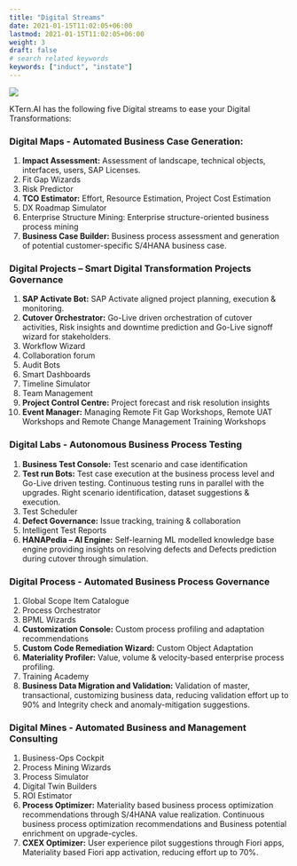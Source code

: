 ```yaml
---
title: "Digital Streams"
date: 2021-01-15T11:02:05+06:00
lastmod: 2021-01-15T11:02:05+06:00
weight: 3
draft: false
# search related keywords
keywords: ["induct", "instate"]
---
```


![](https://storage.googleapis.com/ktern-public-files/product-documentation/ktern-architecture.PNG)

KTern.AI has the following five Digital streams to ease your Digital Transformations:

### Digital Maps - Automated Business Case Generation:
1. **Impact Assessment:** Assessment of landscape, technical objects, interfaces, users, SAP Licenses. 
2. Fit Gap Wizards
3.	Risk Predictor
4.	**TCO Estimator:** Effort, Resource Estimation, Project Cost Estimation
5.	DX Roadmap Simulator
6.	Enterprise Structure Mining: Enterprise structure-oriented business process mining
7.	**Business Case Builder:** Business process assessment and generation of potential customer-specific S/4HANA business case.

### Digital Projects – Smart Digital Transformation Projects Governance 
1.	**SAP Activate Bot:** SAP Activate aligned project planning, execution & monitoring.
2.	**Cutover Orchestrator:** Go-Live driven orchestration of cutover activities, Risk insights and downtime prediction and Go-Live signoff wizard for stakeholders.
3.	Workflow Wizard
4.	Collaboration forum
5.	Audit Bots
6.	Smart Dashboards
7.	Timeline Simulator
8.	Team Management
9.	**Project Control Centre:** Project forecast and risk resolution insights
10.	**Event Manager:** Managing Remote Fit Gap Workshops, Remote UAT Workshops and Remote Change Management Training Workshops 

### Digital Labs - Autonomous Business Process Testing
1.	**Business Test Console:** Test scenario and case identification
2.	**Test run Bots:** Test case execution at the business process level and Go-Live driven testing. Continuous testing runs in parallel with the upgrades. Right scenario identification, dataset suggestions & execution.
3.	Test Scheduler
4.	**Defect Governance:** Issue tracking, training & collaboration
5.	Intelligent Test Reports
6.	**HANAPedia – AI Engine:** Self-learning ML modelled knowledge base engine providing insights on resolving defects and Defects prediction during cutover through simulation.

### Digital Process - Automated Business Process Governance
1.	Global Scope Item Catalogue
2.	Process Orchestrator
3.	BPML Wizards
4.	**Customization Console:** Custom process profiling and adaptation recommendations
5.	**Custom Code Remediation Wizard:** Custom Object Adaptation 
6.	**Materiality Profiler:** Value, volume & velocity-based enterprise process profiling. 
7.	Training Academy
8.	**Business Data Migration and Validation:** Validation of master, transactional, customizing business data, reducing validation effort up to 90% and Integrity check and anomaly-mitigation suggestions.

### Digital Mines - Automated Business and Management Consulting
1.	Business-Ops Cockpit
2.	Process Mining Wizards
3.	Process Simulator
4.	Digital Twin Builders
5.	ROI Estimator
6.	**Process Optimizer:** Materiality based business process optimization recommendations through S/4HANA value realization. Continuous business process optimization recommendations and Business potential enrichment on upgrade-cycles.
7.	**CXEX Optimizer:** User experience pilot suggestions through Fiori apps, Materiality based Fiori app activation, reducing effort up to 70%.

